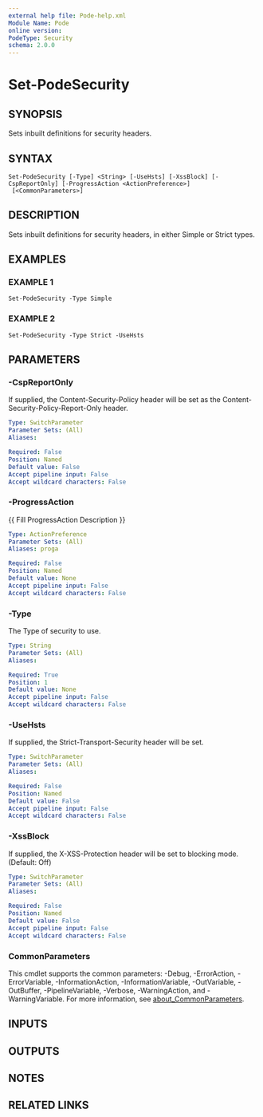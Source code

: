 ```yaml
---
external help file: Pode-help.xml
Module Name: Pode
online version:
PodeType: Security
schema: 2.0.0
---
```


# Set-PodeSecurity

## SYNOPSIS
Sets inbuilt definitions for security headers.

## SYNTAX

```
Set-PodeSecurity [-Type] <String> [-UseHsts] [-XssBlock] [-CspReportOnly] [-ProgressAction <ActionPreference>]
 [<CommonParameters>]
```

## DESCRIPTION
Sets inbuilt definitions for security headers, in either Simple or Strict types.

## EXAMPLES

### EXAMPLE 1
```
Set-PodeSecurity -Type Simple
```

### EXAMPLE 2
```
Set-PodeSecurity -Type Strict -UseHsts
```

## PARAMETERS

### -CspReportOnly
If supplied, the Content-Security-Policy header will be set as the Content-Security-Policy-Report-Only header.

```yaml
Type: SwitchParameter
Parameter Sets: (All)
Aliases:

Required: False
Position: Named
Default value: False
Accept pipeline input: False
Accept wildcard characters: False
```

### -ProgressAction
{{ Fill ProgressAction Description }}

```yaml
Type: ActionPreference
Parameter Sets: (All)
Aliases: proga

Required: False
Position: Named
Default value: None
Accept pipeline input: False
Accept wildcard characters: False
```

### -Type
The Type of security to use.

```yaml
Type: String
Parameter Sets: (All)
Aliases:

Required: True
Position: 1
Default value: None
Accept pipeline input: False
Accept wildcard characters: False
```

### -UseHsts
If supplied, the Strict-Transport-Security header will be set.

```yaml
Type: SwitchParameter
Parameter Sets: (All)
Aliases:

Required: False
Position: Named
Default value: False
Accept pipeline input: False
Accept wildcard characters: False
```

### -XssBlock
If supplied, the X-XSS-Protection header will be set to blocking mode.
(Default: Off)

```yaml
Type: SwitchParameter
Parameter Sets: (All)
Aliases:

Required: False
Position: Named
Default value: False
Accept pipeline input: False
Accept wildcard characters: False
```

### CommonParameters
This cmdlet supports the common parameters: -Debug, -ErrorAction, -ErrorVariable, -InformationAction, -InformationVariable, -OutVariable, -OutBuffer, -PipelineVariable, -Verbose, -WarningAction, and -WarningVariable. For more information, see [about_CommonParameters](http://go.microsoft.com/fwlink/?LinkID=113216).

## INPUTS

## OUTPUTS

## NOTES

## RELATED LINKS
